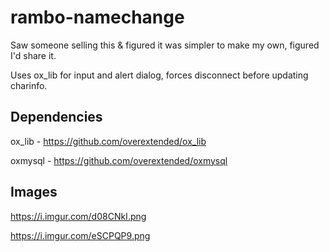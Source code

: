# rambo-namechange

Saw someone selling this & figured it was simpler to make my own, figured I'd share it.

Uses ox_lib for input and alert dialog, forces disconnect before updating charinfo.


## Dependencies

ox_lib - https://github.com/overextended/ox_lib

oxmysql - https://github.com/overextended/oxmysql

## Images

https://i.imgur.com/d08CNkI.png

https://i.imgur.com/eSCPQP9.png
